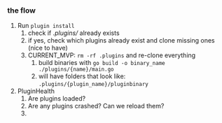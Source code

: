 ### the flow

1. Run `plugin install` 
   1. check if _.plugins/_ already exists
   2. if yes, check which plugins already exist and clone missing ones (nice to have)
   3. CURRENT_MVP: `rm -rf .plugins` and re-clone everything
      1. build binaries with `go build -o binary_name ./plugins/{name}/main.go`
      2. will have folders that look like: <br/>
         `.plugins/{plugin_name}/pluginbinary`
2. PluginHealth
   1. Are plugins loaded?
   2. Are any plugins crashed? Can we reload them?
   3. 